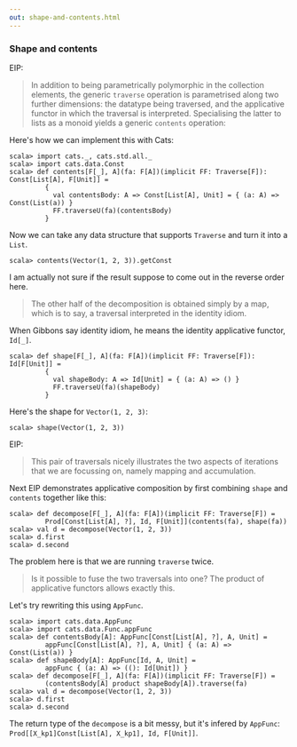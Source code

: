 ```yaml
---
out: shape-and-contents.html
---
```


### Shape and contents

EIP:

> In addition to being parametrically polymorphic in the collection elements,
> the generic `traverse` operation is parametrised along two further dimensions:
> the datatype being traversed, and the applicative functor in which the traversal is interpreted.
> Specialising the latter to lists as a monoid yields a generic `contents` operation:

Here's how we can implement this with Cats:

```console:new
scala> import cats._, cats.std.all._
scala> import cats.data.Const
scala> def contents[F[_], A](fa: F[A])(implicit FF: Traverse[F]): Const[List[A], F[Unit]] =
         {
           val contentsBody: A => Const[List[A], Unit] = { (a: A) => Const(List(a)) }
           FF.traverseU(fa)(contentsBody)
         }
```

Now we can take any data structure that supports `Traverse` and turn it into a `List`.

```console
scala> contents(Vector(1, 2, 3)).getConst
```

I am actually not sure if the result suppose to come out in the reverse order here.

> The other half of the decomposition is obtained simply by a map,
> which is to say, a traversal interpreted in the identity idiom.

When Gibbons say identity idiom, he means the identity applicative functor, `Id[_]`.

```console
scala> def shape[F[_], A](fa: F[A])(implicit FF: Traverse[F]): Id[F[Unit]] =
         {
           val shapeBody: A => Id[Unit] = { (a: A) => () }
           FF.traverseU(fa)(shapeBody)
         }
```

Here's the shape for `Vector(1, 2, 3)`:

```console
scala> shape(Vector(1, 2, 3))
```

EIP:

> This pair of traversals nicely illustrates the two aspects of iterations
> that we are focussing on, namely mapping and accumulation.

Next EIP demonstrates applicative composition by first combining `shape` and `contents` together like this:

```console
scala> def decompose[F[_], A](fa: F[A])(implicit FF: Traverse[F]) =
         Prod[Const[List[A], ?], Id, F[Unit]](contents(fa), shape(fa))
scala> val d = decompose(Vector(1, 2, 3))
scala> d.first
scala> d.second
```

The problem here is that we are running `traverse` twice.

> Is it possible to fuse the two traversals into one?
> The product of applicative functors allows exactly this.

Let's try rewriting this using `AppFunc`.

```console
scala> import cats.data.AppFunc
scala> import cats.data.Func.appFunc
scala> def contentsBody[A]: AppFunc[Const[List[A], ?], A, Unit] =
         appFunc[Const[List[A], ?], A, Unit] { (a: A) => Const(List(a)) }
scala> def shapeBody[A]: AppFunc[Id, A, Unit] =
         appFunc { (a: A) => ((): Id[Unit]) }
scala> def decompose[F[_], A](fa: F[A])(implicit FF: Traverse[F]) =
         (contentsBody[A] product shapeBody[A]).traverse(fa)
scala> val d = decompose(Vector(1, 2, 3))
scala> d.first
scala> d.second
```

The return type of the `decompose` is a bit messy, but it's infered by `AppFunc`:
`Prod[[X_kp1]Const[List[A], X_kp1], Id, F[Unit]]`.
